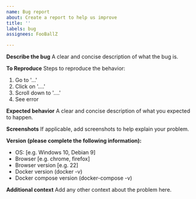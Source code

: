 ```yaml
---
name: Bug report
about: Create a report to help us improve
title: ''
labels: bug
assignees: FooBallZ

---
```


**Describe the bug**
A clear and concise description of what the bug is.

**To Reproduce**
Steps to reproduce the behavior:
1. Go to '...'
2. Click on '....'
3. Scroll down to '....'
4. See error

**Expected behavior**
A clear and concise description of what you expected to happen.

**Screenshots**
If applicable, add screenshots to help explain your problem.

**Version (please complete the following information):**
 - OS: [e.g. Windows 10, Debian 9]
 - Browser [e.g. chrome, firefox]
 - Browser version [e.g. 22]
 - Docker version (docker -v)
 - Docker compose version (docker-compose -v)

**Additional context**
Add any other context about the problem here.
